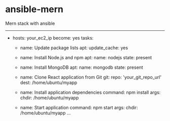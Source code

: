 # ansible-mern
Mern stack with ansible

---
- hosts: your_ec2_ip
  become: yes
  tasks:
    - name: Update package lists
      apt:
        update_cache: yes

    - name: Install Node.js and npm
      apt:
        name: nodejs
        state: present

    - name: Install MongoDB
      apt:
        name: mongodb
        state: present

    - name: Clone React application from Git
      git:
        repo: 'your_git_repo_url'
        dest: /home/ubuntu/myapp

    - name: Install application dependencies
      command: npm install
      args:
        chdir: /home/ubuntu/myapp

    - name: Start application
      command: npm start
      args:
        chdir: /home/ubuntu/myapp
...
